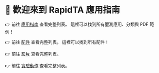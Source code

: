 # 🚀 歡迎來到 RapidTA 應用指南



👉 前往 [應用指南](/guide/applications) 查看完整列表。
這裡可以找到所有壓測應用、分類與 PDF 範例！

👉 前往 [配件](/guide/accessories) 查看完整列表。
這裡可以找到所有配件！

👉 前往 [影片](/guide/video) 查看完整列表。

👉 前往 [實驗動作](/guide/typeofaction) 查看完整列表。